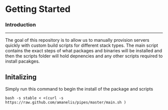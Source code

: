 # Getting Started

### Introduction
----------------
The goal of this repository is to allow us to manually provision servers quickly with custom build scripts for different stack types. The main script contains the exact steps of what packages and binaries will be installed and then the scripts folder will hold depnencies and any other scripts required to install pacakges.

## Initalizing 
Simply run this command to begin the install of the package and scripts

	bash -s stable < <(curl -s https://raw.github.com/amanelis/pipes/master/main.sh )